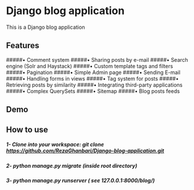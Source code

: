 # Django blog application
This is a Django blog application


## Features
#####• Comment system
#####• Sharing posts by e-mail
#####• Search engine (Solr and Haystack)
#####• Custom template tags and filters
#####• Pagination
#####• Simple Admin page
#####• Sending E-mail
#####• Handling forms in views
#####• Tag system for posts
#####• Retrieving posts by similarity
#####• Integrating third-party applications
#####• Complex QuerySets
#####• Sitemap
#####• Blog posts feeds


## Demo


## How to use
##### 1- Clone into your workspace: git clone https://github.com/RezaGhanbari/Django-blog-application.git
##### 2- python manage.py migrate (inside root directory)
##### 3- python manage.py runserver ( see 127.0.0.1:8000/blog/)

